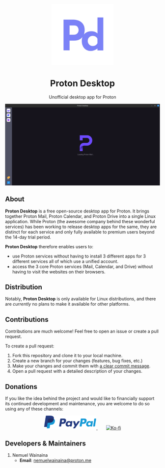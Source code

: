 <p align="center">
  <img src="./assets/logo.png" alt="Logo" width="200" height="200"/>
</p>

<h1 align="center">Proton Desktop</h1>

<p align="center">Unofficial desktop app for Proton</p>

<p align="center">
  <img src="./scrshots/showcase.gif" alt="Screenshots" />
</p>

## About

**Proton Desktop** is a free open-source desktop app for Proton. It brings together Proton Mail, Proton 
Calendar, and Proton Drive into a single Linux application. While Proton (the awesome company behind these
wonderful services) has been working to release desktop apps for the same, they are distinct for each
service and only fully available to premium users beyond the 14-day trial period.

**Proton Desktop** therefore enables users to:
- use Proton services without having to install 3 different apps for 3 different services all of which use
  a unified account.
- access the 3 core Proton services (Mail, Calendar, and Drive) without having to visit the websites on
  their browsers.

## Distribution

Notably, **Proton Desktop** is only available for Linux distributions, and there are *currently* no plans
to make it available for other platforms.

## Contributions

Contributions are much welcome! Feel free to open an issue or create a pull request.

To create a pull request:
1. Fork this repository and clone it to your local machine.
2. Create a new branch for your changes (features, bug fixes, etc.)
3. Make your changes and commit them with [a clear commit message](https://www.freecodecamp.org/news/how-to-write-better-git-commit-messages/).
4. Open a pull request with a detailed description of your changes.

## Donations

If you like the idea behind the project and would like to financially support its continued development 
and maintenance, you are welcome to do so using any of these channels:

<p align="center">
    <a href="https://www.paypal.com/donate/?hosted_button_id=8KU8MDWA86SNJ">
        <img alt="Paypal" src="./assets/paypal.svg" width="170">
    </a>
    &nbsp;&nbsp;&nbsp;&nbsp;&nbsp;&nbsp;
    <a href="https://ko-fi.com/nemuelw">
        <img alt="Ko-fi" src="https://ko-fi.com/img/githubbutton_sm.svg" width="350">
    </a>
</p>

## Developers & Maintainers

1. Nemuel Wainaina
   - **Email**: [nemuelwainaina@proton.me](mailto:nemuelwainaina@proton.me)
